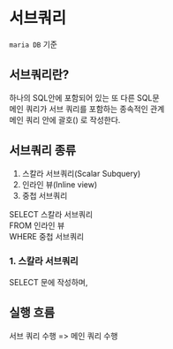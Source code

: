 # 서브쿼리

`maria DB` 기준

## 서브쿼리란?   

하나의 SQL안에 포함되어 있는 또 다른 SQL문  
메인 쿼리가 서브 쿼리를 포함하는 종속적인 관계   
메인 쿼리 안에 괄호() 로 작성한다.   


## 서브쿼리 종류
1. 스칼라 서브쿼리(Scalar Subquery)   
2. 인라인 뷰(Inline view)   
3. 중첩 서브쿼리

SELECT 스칼라 서브쿼리   
FROM 인라인 뷰   
WHERE 중첩 서브쿼리   

### 1. 스칼라 서브쿼리

 SELECT 문에 작성하며, 






## 실행 흐름

서브 쿼리 수행 => 메인 쿼리 수행 
